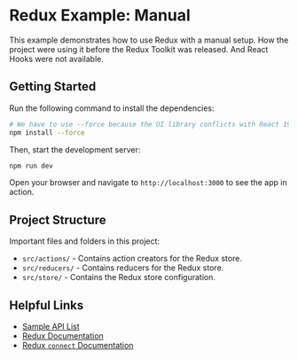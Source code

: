 # Redux Example: Manual

This example demonstrates how to use Redux with a manual setup. How the project were using it before the Redux Toolkit
was released. And React Hooks were not available.

## Getting Started

Run the following command to install the dependencies:

```bash
# We have to use --force because the UI library conflicts with React 19
npm install --force
```

Then, start the development server:

```bash
npm run dev
```

Open your browser and navigate to `http://localhost:3000` to see the app in action.

## Project Structure

Important files and folders in this project:

- `src/actions/` - Contains action creators for the Redux store.
- `src/reducers/` - Contains reducers for the Redux store.
- `src/store/` - Contains the Redux store configuration.

## Helpful Links

- [Sample API List](https://www.sampleapis.com/api-list)
- [Redux Documentation](https://redux.js.org/)
- [Redux `connect` Documentation](https://redux.js.org/usage/usage-with-typescript#typing-the-connect-higher-order-component)
